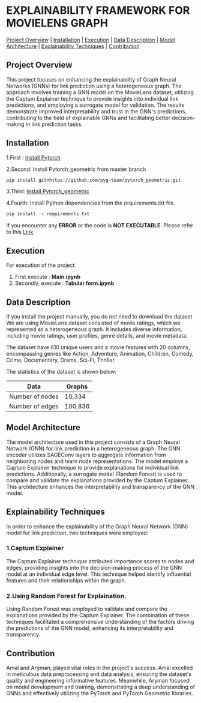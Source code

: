 # EXPLAINABILITY FRAMEWORK FOR MOVIELENS GRAPH

[Project Overview](#project-overview) | [Installation](#installation) | [Execution](#execution) | [Data Description](#data-description) |  [Model Architecture](#model-architecture) | [Explainability Techniques](#explainability-techniques) | [Contribution](#contribution)

## Project Overview

This project focuses on enhancing the explainability of Graph Neural Networks (GNNs) for link prediction using a heterogeneous graph. The approach involves training a GNN model on the MovieLens dataset, utilizing the Captum Explainer technique to provide insights into individual link predictions, and employing a surrogate model for validation. The results demonstrate improved interpretability and trust in the GNN's predictions, contributing to the field of explainable GNNs and facilitating better decision-making in link prediction tasks.

## Installation

1.First : [Install Pytorch](https://pytorch.org/get-started/locally/) 

2.Second: Install Pytorch_geometric from master branch
```bash
pip install git+https://github.com/pyg-team/pytorch_geometric.git
```
3.Third: [Install Pytorch_geometric](https://pytorch-geometric.readthedocs.io/en/latest/install/installation.html)

4.Fourth: Install Python dependencies from the requirements.txt file.
```bash
pip install -r requirements.txt
```
If you encounter any **ERROR** or the code is **NOT EXECUTABLE**. Please refer to this [Link](https://colab.research.google.com/drive/19gCLvZi77ih5hTSAjUbHISmX-I9fi12m?usp=sharing)

## Execution 
For execution of the project 
1. First execute : **Main.ipynb**
2. Secondly, execute : **Tabular form.ipynb**

## Data Description
If you install the project manually, you do not need to download the dataset 
We are using MovieLens dataset consisted of movie ratings, which we represented as a heterogeneous graph. It includes diverse information, including movie ratings, user profiles, genre details, and movie metadata.

The dataset have 610 unique users and a movie features with 20 columns, encompassing genres like Action, Adventure, Animation, Children, Comedy, Crime, Documentary, Drama, Sci-Fi, Thriller.

The statistics of the dataset is shown below:

| Data  | Graphs  |
|-------|--------|
| Number of nodes | 10,334  |  
| Number of edges | 100,836  |   


## Model Architecture

The model architecture used in this project consists of a Graph Neural Network (GNN) for link prediction in a heterogeneous graph. 
The GNN encoder utilizes SAGEConv layers to aggregate information from neighboring nodes and learn node representations. 
The model employs a Captum Explainer technique to provide explanations for individual link predictions. 
Additionally, a surrogate model (Random Forest) is used to compare and validate the explanations provided by the Captum Explainer. 
This architecture enhances the interpretability and transparency of the GNN model.

## Explainability Techniques

In order to enhance the explainability of the Graph Neural Network (GNN) model for link prediction, two techniques were employed: 

### 1.Captum Explainer
The Captum Explainer technique attributed importance scores to nodes and edges, providing insights into the decision-making process of the GNN model at an individual edge level. This technique helped identify influential features and their relationships within the graph.

### 2.Using Random Forest for Explaination.
Using Random Forest was employed to validate and compare the explanations provided by the Captum Explainer. The combination of these techniques facilitated a comprehensive understanding of the factors driving the predictions of the GNN model, enhancing its interpretability and transparency.

## Contribution

Amal and Aryman, played vital roles in the project's success. Amal excelled in meticulous data preprocessing and data analysis, ensuring the dataset's quality and engineering informative features. Meanwhile, Aryman focused on model development and training, demonstrating a deep understanding of GNNs and effectively utilizing the PyTorch and PyTorch Geometric libraries.
